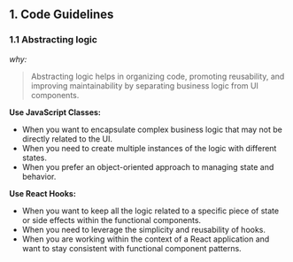 ## 1. Code Guidelines

### 1.1 Abstracting logic
 _why:_

 > Abstracting logic helps in organizing code, promoting reusability, and improving maintainability by separating business logic from UI components.

**Use JavaScript Classes:**

- When you want to encapsulate complex business logic that may not be directly related to the UI.
- When you need to create multiple instances of the logic with different states.
- When you prefer an object-oriented approach to managing state and behavior.

**Use React Hooks:**

- When you want to keep all the logic related to a specific piece of state or side effects within the functional components.
- When you need to leverage the simplicity and reusability of hooks.
- When you are working within the context of a React application and want to stay consistent with functional component patterns.
